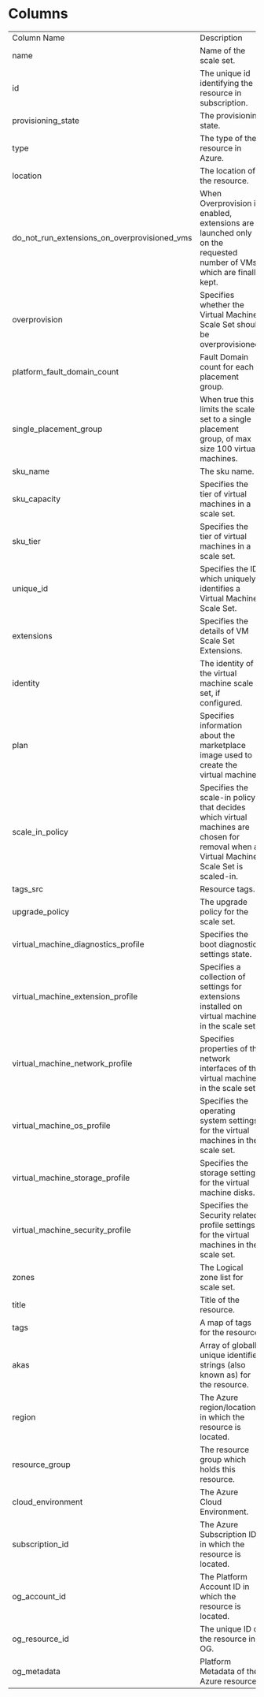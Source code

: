 # Columns  

<table>
	<tr><td>Column Name</td><td>Description</td></tr>
	<tr><td>name</td><td>Name of the scale set.</td></tr>
	<tr><td>id</td><td>The unique id identifying the resource in subscription.</td></tr>
	<tr><td>provisioning_state</td><td>The provisioning state.</td></tr>
	<tr><td>type</td><td>The type of the resource in Azure.</td></tr>
	<tr><td>location</td><td>The location of the resource.</td></tr>
	<tr><td>do_not_run_extensions_on_overprovisioned_vms</td><td>When Overprovision is enabled, extensions are launched only on the requested number of VMs which are finally kept.</td></tr>
	<tr><td>overprovision</td><td>Specifies whether the Virtual Machine Scale Set should be overprovisioned.</td></tr>
	<tr><td>platform_fault_domain_count</td><td>Fault Domain count for each placement group.</td></tr>
	<tr><td>single_placement_group</td><td>When true this limits the scale set to a single placement group, of max size 100 virtual machines.</td></tr>
	<tr><td>sku_name</td><td>The sku name.</td></tr>
	<tr><td>sku_capacity</td><td>Specifies the tier of virtual machines in a scale set.</td></tr>
	<tr><td>sku_tier</td><td>Specifies the tier of virtual machines in a scale set.</td></tr>
	<tr><td>unique_id</td><td>Specifies the ID which uniquely identifies a Virtual Machine Scale Set.</td></tr>
	<tr><td>extensions</td><td>Specifies the details of VM Scale Set Extensions.</td></tr>
	<tr><td>identity</td><td>The identity of the virtual machine scale set, if configured.</td></tr>
	<tr><td>plan</td><td>Specifies information about the marketplace image used to create the virtual machine.</td></tr>
	<tr><td>scale_in_policy</td><td>Specifies the scale-in policy that decides which virtual machines are chosen for removal when a Virtual Machine Scale Set is scaled-in.</td></tr>
	<tr><td>tags_src</td><td>Resource tags.</td></tr>
	<tr><td>upgrade_policy</td><td>The upgrade policy for the scale set.</td></tr>
	<tr><td>virtual_machine_diagnostics_profile</td><td>Specifies the boot diagnostic settings state.</td></tr>
	<tr><td>virtual_machine_extension_profile</td><td>Specifies a collection of settings for extensions installed on virtual machines in the scale set.</td></tr>
	<tr><td>virtual_machine_network_profile</td><td>Specifies properties of the network interfaces of the virtual machines in the scale set.</td></tr>
	<tr><td>virtual_machine_os_profile</td><td>Specifies the operating system settings for the virtual machines in the scale set.</td></tr>
	<tr><td>virtual_machine_storage_profile</td><td>Specifies the storage settings for the virtual machine disks.</td></tr>
	<tr><td>virtual_machine_security_profile</td><td>Specifies the Security related profile settings for the virtual machines in the scale set.</td></tr>
	<tr><td>zones</td><td>The Logical zone list for scale set.</td></tr>
	<tr><td>title</td><td>Title of the resource.</td></tr>
	<tr><td>tags</td><td>A map of tags for the resource.</td></tr>
	<tr><td>akas</td><td>Array of globally unique identifier strings (also known as) for the resource.</td></tr>
	<tr><td>region</td><td>The Azure region/location in which the resource is located.</td></tr>
	<tr><td>resource_group</td><td>The resource group which holds this resource.</td></tr>
	<tr><td>cloud_environment</td><td>The Azure Cloud Environment.</td></tr>
	<tr><td>subscription_id</td><td>The Azure Subscription ID in which the resource is located.</td></tr>
	<tr><td>og_account_id</td><td>The Platform Account ID in which the resource is located.</td></tr>
	<tr><td>og_resource_id</td><td>The unique ID of the resource in OG.</td></tr>
	<tr><td>og_metadata</td><td>Platform Metadata of the Azure resource.</td></tr>
</table>